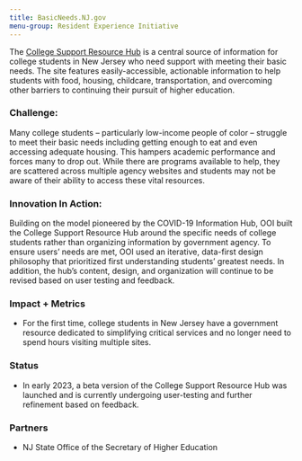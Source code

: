 ```yaml
---
title: BasicNeeds.NJ.gov
menu-group: Resident Experience Initiative
---
```


The [College Support Resource Hub](https://www.info.nj.gov/basicneeds) is a central source of information for college students in New Jersey who need support with meeting their basic needs. The site features easily-accessible, actionable information to help students with food, housing, childcare, transportation, and overcoming other barriers to continuing their pursuit of higher education.

### Challenge:
 Many college students – particularly low-income people of color – struggle to meet their basic needs including getting enough to eat and even accessing adequate housing. This hampers academic performance and forces many to drop out. While there are programs available to help, they are scattered across multiple agency websites and students may not be aware of their ability to access these vital resources.

### Innovation In Action:
 Building on the model pioneered by the COVID-19 Information Hub, OOI built the College Support Resource Hub around the specific needs of college students rather than organizing information by government agency. To ensure users’ needs are met, OOI used an iterative, data-first design philosophy that prioritized first understanding students’ greatest needs. In addition, the hub’s content, design, and organization will continue to be revised based on user testing and feedback.

### Impact + Metrics

- For the first time, college students in New Jersey have a government resource dedicated to simplifying critical services and no longer need to spend hours visiting multiple sites.

### Status

- In early 2023, a beta version of the College Support Resource Hub was launched and is currently undergoing user-testing and further refinement based on feedback.

### Partners

- NJ State Office of the Secretary of Higher Education